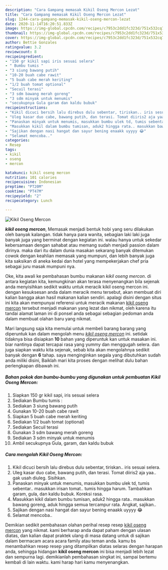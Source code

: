 ```yaml
---
description: "Cara Gampang memasak Kikil Oseng Mercon Lezat"
title: "Cara Gampang memasak Kikil Oseng Mercon Lezat"
slug: 1244-cara-gampang-memasak-kikil-oseng-mercon-lezat
date: 2020-11-14T16:20:51.833Z
image: https://img-global.cpcdn.com/recipes/c7953c2dd1fc323d/751x532cq70/kikil-oseng-mercon-foto-resep-utama.jpg
thumbnail: https://img-global.cpcdn.com/recipes/c7953c2dd1fc323d/751x532cq70/kikil-oseng-mercon-foto-resep-utama.jpg
cover: https://img-global.cpcdn.com/recipes/c7953c2dd1fc323d/751x532cq70/kikil-oseng-mercon-foto-resep-utama.jpg
author: Bettie Gonzales
ratingvalue: 3.2
reviewcount: 8
recipeingredient:
- "150 gr kikil sapi iris sesuai selera"
- " Bumbu tumis "
- "3 siung bawang putih"
- "10-20 buah cabe rawit"
- "5 buah cabe merah keriting"
- "1/2 buah tomat optional"
- "Secuil terasi"
- "3 sdm bawang merah goreng"
- "3 sdm minyak untuk menumis"
- "secukupnya Gula garam dan kaldu bubuk"
recipeinstructions:
- "Kikil dicuci bersih lalu direbus dulu sebentar, tiriskan.. iris sesuai selera."
- "Uleg kasar duo cabe, bawang putih, dan terasi. Tomat diiris2 aja yaa.. gak usah diuleg. Sisihkan."
- "Panaskan minyak untuk menumis, masukkan bumbu ulek td, tumis sebentar.. masukkan irisan tomat.. tumis hingga harum. Tambahkan garam, gula, dan kaldu bubuk. Koreksi rasa."
- "Masukkan kikil dalam bumbu tumisan, aduk2 hingga rata.. masukkan bawang goreng, aduk hingga semua tercampur rata. Angkat, sajikan.."
- "Sajikan dengan nasi hangat dan sayur bening enaakk uyyyy 😂"
- "Selamat mencoba.."
categories:
- Resep
tags:
- kikil
- oseng
- mercon

katakunci: kikil oseng mercon 
nutrition: 101 calories
recipecuisine: Indonesian
preptime: "PT20M"
cooktime: "PT47M"
recipeyield: "2"
recipecategory: Lunch

---
```



![Kikil Oseng Mercon](https://img-global.cpcdn.com/recipes/c7953c2dd1fc323d/751x532cq70/kikil-oseng-mercon-foto-resep-utama.jpg)

<b><i>kikil oseng mercon</i></b>, Memasak menjadi bentuk hobi yang seru dilakukan oleh banyak kalangan. tidak hanya para wanita, sebagian laki laki juga banyak juga yang berminat dengan kegiatan ini. walau hanya untuk sekedar kebersamaan dengan sahabat atau memang sudah menjadi passion dalam dirinya. maka dari itu dalam dunia masakan sekarang banyak ditemukan cowok dengan keahlian memasak yang mumpuni, dan lebih banyak juga kita saksikan di aneka kedai dan hotel yang mempekerjakan chef pria sebagai juru masak mumpuni nya.



Oke, kita awali ke pembahasan bumbu makanan <i>kikil oseng mercon</i>. di antara kegiatan kita, kemungkinan akan terasa menyenangkan bila sejenak anda menyisihkan sedikit waktu untuk meracik kikil oseng mercon ini. dengan kesuksesan anda dalam meracik menu tersebut, akan membuat diri kalian bangga akan hasil makanan kalian sendiri. apalagi disini dengan situs ini kita akan mempunyai referensi untuk meracik makanan <u>kikil oseng mercon</u> tersebut menjadi makanan yang lezat dan nikmat, oleh karena itu tandai alamat laman ini di ponsel anda sebagai sebagian pedoman anda dalam membuat olahan baru yang nikmat.


Mari langsung saja kita memulai untuk membeli barang barang yang diperuntuk kan dalam mengolah menu <u><i>kikil oseng mercon</i></u> ini. setidak tidaknya bisa disiapkan <b>10</b> bahan yang diperuntuk kan untuk masakan ini. biar nantinya dapat tercapai rasa yang yummy dan menggugah selera. dan juga siapkan waktu kita sejenak, sebab kita akan mengolahnya sedikit banyak dengan <b>6</b> tahap. saya menginginkan segala yang dibutuhkan sudah anda miliki disini, Baiklah mari kita proses dengan melihat dulu bahan perlengkapan dibawah ini.

<!--inarticleads1-->

##### Bahan pokok dan bumbu-bumbu yang digunakan untuk pembuatan Kikil Oseng Mercon:

1. Siapkan 150 gr kikil sapi, iris sesuai selera
1. Sediakan  Bumbu tumis :
1. Sediakan 3 siung bawang putih
1. Gunakan 10-20 buah cabe rawit
1. Siapkan 5 buah cabe merah keriting
1. Sediakan 1/2 buah tomat (optional)
1. Sediakan Secuil terasi
1. Gunakan 3 sdm bawang merah goreng
1. Sediakan 3 sdm minyak untuk menumis
1. Ambil secukupnya Gula, garam, dan kaldu bubuk




<!--inarticleads2-->

##### Cara mengolah Kikil Oseng Mercon:

1. Kikil dicuci bersih lalu direbus dulu sebentar, tiriskan.. iris sesuai selera.
1. Uleg kasar duo cabe, bawang putih, dan terasi. Tomat diiris2 aja yaa.. gak usah diuleg. Sisihkan.
1. Panaskan minyak untuk menumis, masukkan bumbu ulek td, tumis sebentar.. masukkan irisan tomat.. tumis hingga harum. Tambahkan garam, gula, dan kaldu bubuk. Koreksi rasa.
1. Masukkan kikil dalam bumbu tumisan, aduk2 hingga rata.. masukkan bawang goreng, aduk hingga semua tercampur rata. Angkat, sajikan..
1. Sajikan dengan nasi hangat dan sayur bening enaakk uyyyy 😂
1. Selamat mencoba..




Demikian sedikit pembahasan olahan perihal resep resep <u>kikil oseng mercon</u> yang nikmat. kami berharap anda dapat paham dengan ulasan diatas, dan kalian dapat praktek ulang di masa datang untuk di sajikan dalam bermacam acara acara family atau teman anda. kamu bs menambahkan resep resep yang ditampilkan diatas selaras dengan harapan anda, sehingga hidangan <b>kikil oseng mercon</b> ini bisa menjadi lebih lezat dan sempurna lagi. demikianlah pembahasan singkat ini, sampai bertemu kembali di lain waktu. kami harap hari kamu menyenangkan.
